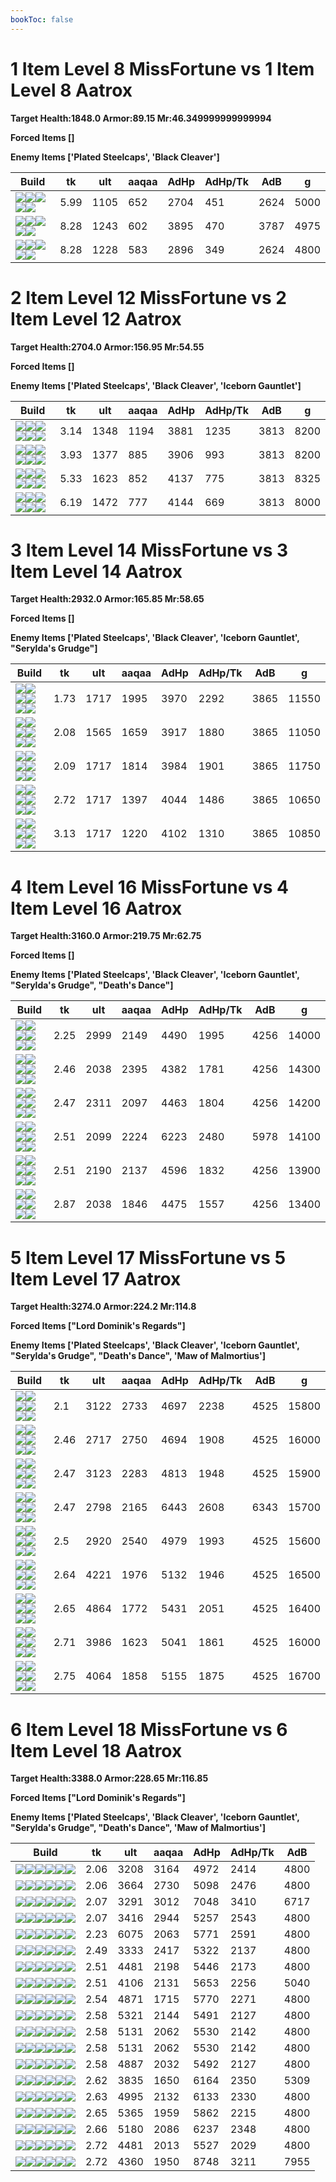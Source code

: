 ```yaml
---
bookToc: false
---
```


# 1 Item Level 8 MissFortune vs 1 Item Level 8 Aatrox

**Target Health:1848.0 Armor:89.15 Mr:46.349999999999994**


**Forced Items []**


**Enemy Items ['Plated Steelcaps', 'Black Cleaver']**




Build | tk | ult | aaqaa | AdHp | AdHp/Tk | AdB | g
-|-|-|-|-|-|-|-
![](/item/6672.png)![](/item/1001.png)![](/item/1053.png)![](/item/1055.png)![](/item/1036.png)|5.99|1105|652|2704|451|2624|5000
![](/item/6673.png)![](/item/1001.png)![](/item/1055.png)![](/item/1037.png)![](/item/1036.png)|8.28|1243|602|3895|470|3787|4975
![](/item/3156.png)![](/item/1001.png)![](/item/1053.png)![](/item/1055.png)![](/item/1036.png)|8.28|1228|583|2896|349|2624|4800




























































# 2 Item Level 12 MissFortune vs 2 Item Level 12 Aatrox

**Target Health:2704.0 Armor:156.95 Mr:54.55**


**Forced Items []**


**Enemy Items ['Plated Steelcaps', 'Black Cleaver', 'Iceborn Gauntlet']**




Build | tk | ult | aaqaa | AdHp | AdHp/Tk | AdB | g
-|-|-|-|-|-|-|-
![](/item/6672.png)![](/item/3124.png)![](/item/1001.png)![](/item/1053.png)![](/item/1055.png)![](/item/1036.png)|3.14|1348|1194|3881|1235|3813|8200
![](/item/6672.png)![](/item/3091.png)![](/item/1001.png)![](/item/1053.png)![](/item/1055.png)![](/item/1036.png)|3.93|1377|885|3906|993|3813|8200
![](/item/6672.png)![](/item/3156.png)![](/item/1001.png)![](/item/1053.png)![](/item/1055.png)![](/item/1037.png)|5.33|1623|852|4137|775|3813|8325
![](/item/3156.png)![](/item/3091.png)![](/item/1001.png)![](/item/1053.png)![](/item/1055.png)![](/item/1036.png)|6.19|1472|777|4144|669|3813|8000




























































# 3 Item Level 14 MissFortune vs 3 Item Level 14 Aatrox

**Target Health:2932.0 Armor:165.85 Mr:58.65**


**Forced Items []**


**Enemy Items ['Plated Steelcaps', 'Black Cleaver', 'Iceborn Gauntlet', "Serylda's Grudge"]**




Build | tk | ult | aaqaa | AdHp | AdHp/Tk | AdB | g
-|-|-|-|-|-|-|-
![](/item/6672.png)![](/item/3124.png)![](/item/3153.png)![](/item/1001.png)![](/item/1055.png)![](/item/1038.png)|1.73|1717|1995|3970|2292|3865|11550
![](/item/6672.png)![](/item/3124.png)![](/item/3091.png)![](/item/1001.png)![](/item/1053.png)![](/item/1055.png)|2.08|1565|1659|3917|1880|3865|11050
![](/item/3091.png)![](/item/3153.png)![](/item/3124.png)![](/item/1001.png)![](/item/1055.png)![](/item/1038.png)|2.09|1717|1814|3984|1901|3865|11750
![](/item/6672.png)![](/item/3124.png)![](/item/3156.png)![](/item/1001.png)![](/item/1053.png)![](/item/1055.png)|2.72|1717|1397|4044|1486|3865|10650
![](/item/3156.png)![](/item/3091.png)![](/item/3124.png)![](/item/1001.png)![](/item/1053.png)![](/item/1055.png)|3.13|1717|1220|4102|1310|3865|10850




























































# 4 Item Level 16 MissFortune vs 4 Item Level 16 Aatrox

**Target Health:3160.0 Armor:219.75 Mr:62.75**


**Forced Items []**


**Enemy Items ['Plated Steelcaps', 'Black Cleaver', 'Iceborn Gauntlet', "Serylda's Grudge", "Death's Dance"]**




Build | tk | ult | aaqaa | AdHp | AdHp/Tk | AdB | g
-|-|-|-|-|-|-|-
![](/item/6672.png)![](/item/3124.png)![](/item/3036.png)![](/item/3072.png)![](/item/1001.png)![](/item/1038.png)|2.25|2999|2149|4490|1995|4256|14000
![](/item/6672.png)![](/item/3124.png)![](/item/3153.png)![](/item/3091.png)![](/item/1001.png)![](/item/1038.png)|2.46|2038|2395|4382|1781|4256|14300
![](/item/6672.png)![](/item/3124.png)![](/item/3091.png)![](/item/3072.png)![](/item/1001.png)![](/item/1038.png)|2.47|2311|2097|4463|1804|4256|14200
![](/item/6672.png)![](/item/3124.png)![](/item/3153.png)![](/item/6673.png)![](/item/1001.png)![](/item/1038.png)|2.51|2099|2224|6223|2480|5978|14100
![](/item/6672.png)![](/item/3124.png)![](/item/3153.png)![](/item/3156.png)![](/item/1001.png)![](/item/1038.png)|2.51|2190|2137|4596|1832|4256|13900
![](/item/6672.png)![](/item/3124.png)![](/item/3091.png)![](/item/3156.png)![](/item/1001.png)![](/item/1053.png)|2.87|2038|1846|4475|1557|4256|13400




























































# 5 Item Level 17 MissFortune vs 5 Item Level 17 Aatrox

**Target Health:3274.0 Armor:224.2 Mr:114.8**


**Forced Items ["Lord Dominik's Regards"]**


**Enemy Items ['Plated Steelcaps', 'Black Cleaver', 'Iceborn Gauntlet', "Serylda's Grudge", "Death's Dance", 'Maw of Malmortius']**




Build | tk | ult | aaqaa | AdHp | AdHp/Tk | AdB | g
-|-|-|-|-|-|-|-
![](/item/6672.png)![](/item/3124.png)![](/item/3153.png)![](/item/3036.png)![](/item/6676.png)![](/item/1001.png)|2.1|3122|2733|4697|2238|4525|15800
![](/item/6672.png)![](/item/3124.png)![](/item/3153.png)![](/item/3091.png)![](/item/3036.png)![](/item/1001.png)|2.46|2717|2750|4694|1908|4525|16000
![](/item/6672.png)![](/item/3124.png)![](/item/3036.png)![](/item/3072.png)![](/item/3091.png)![](/item/1001.png)|2.47|3123|2283|4813|1948|4525|15900
![](/item/6672.png)![](/item/3124.png)![](/item/3091.png)![](/item/3036.png)![](/item/6673.png)![](/item/1001.png)|2.47|2798|2165|6443|2608|6343|15700
![](/item/6672.png)![](/item/3124.png)![](/item/3153.png)![](/item/3156.png)![](/item/3036.png)![](/item/1001.png)|2.5|2920|2540|4979|1993|4525|15600
![](/item/6672.png)![](/item/3156.png)![](/item/3153.png)![](/item/3036.png)![](/item/3142.png)![](/item/1038.png)|2.64|4221|1976|5132|1946|4525|16500
![](/item/6672.png)![](/item/3156.png)![](/item/3072.png)![](/item/3036.png)![](/item/3142.png)![](/item/1038.png)|2.65|4864|1772|5431|2051|4525|16400
![](/item/6672.png)![](/item/3091.png)![](/item/3036.png)![](/item/3156.png)![](/item/3142.png)![](/item/1053.png)|2.71|3986|1623|5041|1861|4525|16000
![](/item/3156.png)![](/item/3091.png)![](/item/3036.png)![](/item/3153.png)![](/item/3142.png)![](/item/1038.png)|2.75|4064|1858|5155|1875|4525|16700




























































# 6 Item Level 18 MissFortune vs 6 Item Level 18 Aatrox

**Target Health:3388.0 Armor:228.65 Mr:116.85**


**Forced Items ["Lord Dominik's Regards"]**


**Enemy Items ['Plated Steelcaps', 'Black Cleaver', 'Iceborn Gauntlet', "Serylda's Grudge", "Death's Dance", 'Maw of Malmortius']**




Build | tk | ult | aaqaa | AdHp | AdHp/Tk | AdB
-|-|-|-|-|-|-
![](/item/6672.png)![](/item/3124.png)![](/item/3153.png)![](/item/3091.png)![](/item/3036.png)![](/item/3094.png)|2.06|3208|3164|4972|2414|4800
![](/item/6672.png)![](/item/3124.png)![](/item/3036.png)![](/item/3072.png)![](/item/3091.png)![](/item/3094.png)|2.06|3664|2730|5098|2476|4800
![](/item/6672.png)![](/item/3124.png)![](/item/3153.png)![](/item/6673.png)![](/item/3094.png)![](/item/3036.png)|2.07|3291|3012|7048|3410|6717
![](/item/6672.png)![](/item/3124.png)![](/item/3153.png)![](/item/3156.png)![](/item/3036.png)![](/item/3094.png)|2.07|3416|2944|5257|2543|4800
![](/item/3156.png)![](/item/3072.png)![](/item/3036.png)![](/item/3095.png)![](/item/6696.png)![](/item/3142.png)|2.23|6075|2063|5771|2591|4800
![](/item/3156.png)![](/item/3046.png)![](/item/3036.png)![](/item/3139.png)![](/item/3153.png)![](/item/3124.png)|2.49|3333|2417|5322|2137|4800
![](/item/6672.png)![](/item/3156.png)![](/item/3153.png)![](/item/3036.png)![](/item/3142.png)![](/item/3091.png)|2.51|4481|2198|5446|2173|4800
![](/item/6672.png)![](/item/3091.png)![](/item/3036.png)![](/item/3153.png)![](/item/3156.png)![](/item/6692.png)|2.51|4106|2131|5653|2256|5040
![](/item/3156.png)![](/item/3091.png)![](/item/3072.png)![](/item/3036.png)![](/item/3115.png)![](/item/3142.png)|2.54|4871|1715|5770|2271|4800
![](/item/3156.png)![](/item/3139.png)![](/item/3036.png)![](/item/3153.png)![](/item/6676.png)![](/item/3142.png)|2.58|5321|2144|5491|2127|4800
![](/item/3156.png)![](/item/3139.png)![](/item/3036.png)![](/item/3153.png)![](/item/6693.png)![](/item/3142.png)|2.58|5131|2062|5530|2142|4800
![](/item/3156.png)![](/item/3139.png)![](/item/3036.png)![](/item/3153.png)![](/item/6696.png)![](/item/3142.png)|2.58|5131|2062|5530|2142|4800
![](/item/3156.png)![](/item/3004.png)![](/item/3036.png)![](/item/3139.png)![](/item/3153.png)![](/item/3142.png)|2.58|4887|2032|5492|2127|4800
![](/item/6672.png)![](/item/3091.png)![](/item/3072.png)![](/item/3036.png)![](/item/3156.png)![](/item/6631.png)|2.62|3835|1650|6164|2350|5309
![](/item/3156.png)![](/item/3091.png)![](/item/3036.png)![](/item/3153.png)![](/item/3142.png)![](/item/3072.png)|2.63|4995|2132|6133|2330|4800
![](/item/6672.png)![](/item/3156.png)![](/item/3072.png)![](/item/3036.png)![](/item/3142.png)![](/item/3139.png)|2.65|5365|1959|5862|2215|4800
![](/item/3156.png)![](/item/3072.png)![](/item/3036.png)![](/item/3139.png)![](/item/3153.png)![](/item/3142.png)|2.66|5180|2086|6237|2348|4800
![](/item/3156.png)![](/item/3091.png)![](/item/3036.png)![](/item/3153.png)![](/item/3142.png)![](/item/3139.png)|2.72|4481|2013|5527|2029|4800
![](/item/3156.png)![](/item/3091.png)![](/item/3036.png)![](/item/3153.png)![](/item/3142.png)![](/item/3026.png)|2.72|4360|1950|8748|3211|7955




























































